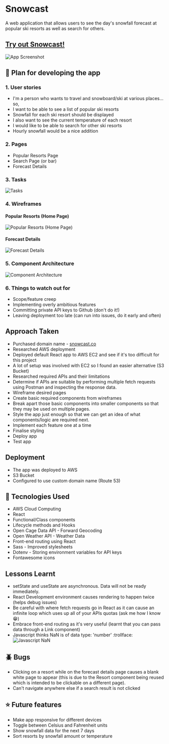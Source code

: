 # Snowcast
A web application that allows users to see the day's snowfall forecast at popular ski resorts as well as search for others.
## [Try out Snowcast!](http://snowcast.co)
![App Screenshot](https://github.com/sakalmon/snowcast/blob/main/App%20Screenshot.png?raw=true)
## :blue_book: Plan for developing the app
### 1. User stories
* I'm a person who wants to travel and snowboard/ski at various places... so,
* I want to be able to see a list of popular ski resorts
* Snowfall for each ski resort should be displayed
* I also want to see the current temperature of each resort
* I would like to be able to search for other ski resorts
* Hourly snowfall would be a nice addition
### 2. Pages
* Popular Resorts Page
* Search Page (or bar)
* Forecast Details
### 3. Tasks
![Tasks](https://github.com/sakalmon/snowcast/blob/main/Tasks.png?raw=true)
### 4. Wireframes
#### Popular Resorts (Home Page)
![Popular Resorts (Home Page)](https://github.com/sakalmon/snowcast/blob/main/Popular%20Resorts%20Page.png?raw=true)
#### Forecast Details
![Forecast Details](https://github.com/sakalmon/snowcast/blob/main/Forecast%20Details%20Page.png?raw=true)
### 5. Component Architecture
![Component Architecture](https://github.com/sakalmon/snowcast/blob/main/Component%20Architecture.png?raw=true)
### 6. Things to watch out for
* Scope/feature creep
* Implementing overly ambitious features
* Committing private API keys to Github (don't do it!)
* Leaving deployment too late (can run into issues, do it early and often)
## Approach Taken
* Purchased domain name - [snowcast.co](http://snowcast.co)
* Researched AWS deployment
* Deployed default React app to AWS EC2 and see if it's too difficult for this project
* A lot of setup was involved with EC2 so I found an easier alternative (S3 Bucket)
* Researched required APIs and their limitations
* Determine if APIs are suitable by performing multiple fetch requests using Postman and inspecting the response data.
* Wireframe desired pages
* Create basic required components from wireframes
* Break apart those basic components into smaller components so that they may be used on multiple pages.
* Style the app just enough so that we can get an idea of what components/logic are required next.
* Implement each feature one at a time
* Finalise styling
* Deploy app
* Test app
## Deployment
* The app was deployed to AWS
* S3 Bucket
* Configured to use custom domain name (Route 53)
## :rocket: Tecnologies Used
* AWS Cloud Computing
* React
* Functional/Class components
* Lifecycle methods and Hooks
* Open Cage Data API - Forward Geocoding
* Open Weather API - Weather Data
* Front-end routing using React
* Sass - Improved stylesheets
* Dotenv - Storing environment variables for API keys
* Fontawesome icons
## Lessons Learnt
* setState and useState are asynchronous. Data will not be ready immediately.
* React Development environment causes rendering to happen twice (helps debug issues)
* Be careful with where fetch requests go in React as it can cause an infinite loop which uses up all of your APIs quotas (ask me how I know :grin:)
* Embrace front-end routing as it's very useful (learnt that you can pass data through a Link component)
* Javascript thinks NaN is of data type: 'number' :trollface:
![Javascript NaN](https://github.com/sakalmon/snowcast/blob/main/Javascript%20NaN.png?raw=true)
## :beetle: Bugs
* Clicking on a resort while on the forecast details page causes a blank white page to appear (this is due to the Resort component being reused which is intended to be clickable on a different page).
* Can't navigate anywhere else if a search result is not clicked
## :star: Future features
* Make app responsive for different devices
* Toggle between Celsius and Fahrenheit units
* Show snowfall data for the next 7 days
* Sort resorts by snowfall amount or temperature
